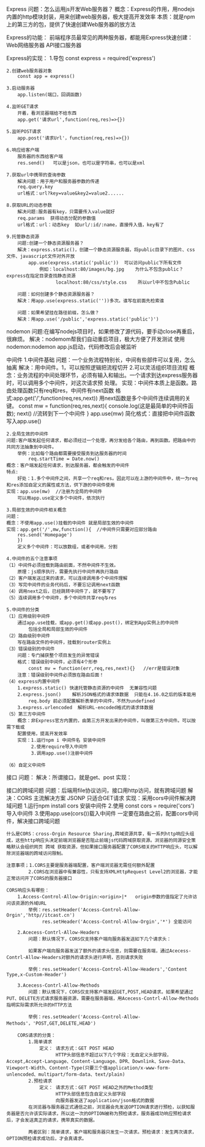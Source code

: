 Express
    问题：怎么运用js开发Web服务器？
    概念：Express的作用，用nodejs内置的http模块封装，用来创建web服务器，极大提高开发效率
    本质：就是npm上的第三方的包，提供了快速创建Web服务器的放方法

Express的功能：
    前端程序员最常见的两种服务器，都能用Express快速创建：
        Web网络服务器
        API接口服务器

Express的实现：
    1.导包
        const express = required('express')

    2.创建web服务器对象
        const app = express()

    3.启动服务器
        app.listen(端口，回调函数)

    4.监听GET请求
        开着，看浏览器端给不给东西
        app.get('请求url',function(req,res)=>{})

    5.监听POST请求
        app.post('请求Url'，function(req,res)=>{})

    6.响应给客户端
        服务器的东西给客户端
        res.send()   可以是json，也可以是字符串，也可以是xml

    7.获取url中携带的查询参数
        解决问题：用于用户和服务器参数的传递
        req.query.key      
        url格式：url?key=value&key2=value2......

    8.获取URL的动态参数
        解决问题:服务器有key，只需要传入value就好
        req.params  获得动态分配的参数值
        url格式：url：动态key  如url/:id/:name，直接传入值，key有了
    
    9.托管静态资源
        问题:创建一个静态资源服务器？
        解决：express.static()，创建一个静态资源服务器，将public目录下的图片、css文件、javascript文件对外开放
            app.use(express.static('public'))  可以访问public下所有文件  
                例如：localhost:80/images/bg.jpg    为什么不包含public？express在指定目录查找静态资源
                      localhost:80/css/style.css    所以url中不包含Public
        
        问题：如何创建多个静态资源服务器？
        解决：用app.use(express.static(''))多次。谁写在前面先检索谁

        问题：如果希望挂在路径前缀，怎么做？
        解决：用app.use('/public','express.static('public')')

nodemon
    问题:在编写nodejs项目时，如果修改了源代码，要手动close再重启，很麻烦。
    解决：nodemom帮我们自动重启项目，极大方便了开发测试
    使用nodemon:nodemon app.js启动，代码修改后会被监听

中间件
    1.中间件基础
    问题：一个业务流程特别长，中间有些部件可以复用，怎么抽离
    解决：用中间件。1，可以按照逻辑把流程切开 2.可以灵活组织项目流程
    概念：业务流程的中间处理环节，必须有输入和输出。一个请求到达express服务器时，可以调用多个中间件，对这次请求预 
        处理。
    实现：中间件本质上是函数。路由处理函数只有req和res，中间件有next函数
        格式:app.get('/',function(req,res,next)) 用next函数是多个中间件连续调用的关键。
            const mw = function(req,res,next){
                console.log(这是最简单的中间件函数);
                next()    //流转到下一个中间件
            }
            app.use(mw)
        简化格式：直接把中间件函数写入app.use()

    2.全局生效的中间件
    问题:客户端发起任何请求，都必须经过一个处理，再分发给各个路由，再到函数。把路由中的共同方法抽象到中间件。
        举例：比如每个路由都需要接受服务到达服务器的时间
            req.startTime = Date.now()
    概念：客户端发起任何请求，到达服务器，都会触发的中间件
    特点:
        好处：1.多个中间件之间，共享一个req和res。因此可以在上游的中间件中，统一为req和res添加自定义的属性或方法，供下游的中间件使用
    实现：app.use(mw)  //注册为全局的中间件
        可以用app.use定义多个中间件，依次执行

    3.局部生效的中间件相关概念
    问题：
    概念：不使用app.use()挂载的中间件 就是局部生效的中间件
    实现：app.get('/',mw,function(){  //中间件只需要对应部分路由
        res.send('Homepage')
        })
        定义多个中间件：可以放数组，或者中间用，分割

    4.中间件的五个注意事项
    （1）中间件必须挂载到路由前面，不然中间件不生效。
        原理：js顺序执行，需要先执行中间件再执行路由
    （2）客户端发送过来的请求，可以连续调用多个中间件理解
    （3）写完中间件的业务代码后，不要忘记调用next函数
    （4）调用next之后，已经跳转中间件了，就不要写了
    （5）连续调用多个中间件，多个中间件共享req与res

    5.中间件的分类
    （1）应用级别中间件
        通过app.use挂载，或app.get()或app.post()，绑定到App实例上的中间件
            包括全局和局部生效的中间件
    （2）路由级别中间件
        写在路由文件的中间件，挂载到router实例上
    （3）错误级别的中间件
        问题：专门捕获整个项目发生的异常错误
        格式：错误级别中间件，必须有4个形参
            const mv = function(err,req,res,next){}   //err是错误对象
        注意：错误级别中间件必须放在路由后面！
    （4）express内置中间件
        1.express.static() 快速托管静态资源的中间件  无兼容性问题
        2.express.json()    解析JSON格式的请求体数据  只能在4.16.0之后的版本能用
            req.body 前必须配置解析表单的中间件，不然为undefined
        3.express.urlencoded  解析URL-encoded格式的请求体数据
    （5）第三方中间件   
        概念：非Express官方内置的，由第三方开发出来的中间件，叫做第三方中间件。可以按需下载或
        配置使用，提高开发效率
        实现：1.运行npm i 中间件名 安装中间件
             2.使用require导入中间件
             3.调用app.use()注册中间件

    （6）自定义中间件

接口
    问题：
    解决：所谓接口，就是get、post
    实现：

接口的跨域问题
    问题：后端用file协议访问，接口用http访问，就有跨域问题
    解决：CORS 主流解决方案 JSONP 只适合GET请求
    实现：采用cors中间件解决跨域问题
        1.运行npm install cors 安装中间件
        2.使用 const cors = require('cors') 导入中间件
        3.使用app.use(cors())载入中间件
        一定要在路由之前，配置cors中间件，解决接口跨域问题

    什么是CORS：cross-Orgin Resource Sharing,跨域资源共享，有一系列http响应头组成，这些http响应头决定前端浏览器是否阻止前端js代码跨域获取资源。浏览器的同源安全策略默认会组织网页 跨域 获取资源，但如果接口服务器配置了CORS相关的HTTP响应头，可以解除浏览器端的跨域访问限制。

    注意事项；1.CORS主要是服务器端配置，客户端浏览器无需任何额外配置
            2.CORS在浏览器中有兼容性，只有支持XMLHttpRequest Level2的浏览器，才能正常访问开了CORS的服务器接口

    CORS响应头有哪些：
        1.Access-Control-Allow-Origin:<origin>|*   origin参数的值指定了允许访问该资源的外域URL
            举例：res.setHeader('Access-Control-Allow-Orgin','http//itcast.cn')
                 res.setHeader('Access-Control-Allow-Orgin','*') 全能访问
        
        2.Acecess-Contrl-Allow-Headers     
            问题：默认情况下，CORS仅支持客户端向服务器发送如下几个请求头：

            如果客户端向服务器发送了额外的请求头信息，则需要在服务端，通过Acecess-Contrl-Allow-Headers对额外的请求头进行声明，否则请求失败

            举例：res.setHeader('Access-Control-Allow-Headers','Content Type,x-Custom-Header')

        3.Acecess-Contrl-Allow-Methods   
            问题：默认情况下，CORS仅支持客户端发起GET,POST,HEAD请求。如果希望通过PUT、DELETE方式请求服务器资源，需要在服务器端，用Acecess-Contrl-Allow-Methods指明实际需求所允许的HTTP方法

            举例：res.setHeader('Access-Control-Allow-Methods'，'POST,GET,DELETE,HEAD')

        CORS请求的分类：
            1.简单请求
                定义： 请求方式：GET POST HEAD
                      HTTP头部信息不超过以下几个字段：无自定义头部字段，Accept,Accept-Language、Content-Language、DPR、Downlink、Save-Data、Viewport-Width、Content-Type(只要三个值application/x-www-form-unlencoded、multipart/form-data、text/plain)
            2.预检请求
                定义： 请求方式：GET POST HEAD之外的Method类型
                      HTTP头部信息包含自定义头部字段
                      向服务器发送了application/json格式的数据
            在浏览器与服务器正式通信之前，浏览器会先发送OPTION请求进行预检，以获知服务器是否允许该实际请求，所以这一次的OPTION被称为预检请求，服务器成功响应预检请求后，才会发送真正的请求，携带真实的数据。

            两者区别：简单请求，客户端和服务器只发生一次请求。预检请求：发生两次请求，OPTION预检请求成功后，才会真请求。